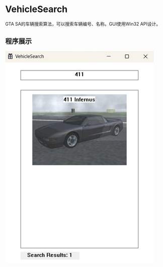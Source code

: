# VehicleSearch
GTA SA的车辆搜索算法，可以搜索车辆编号、名称。GUI使用Win32 API设计。

## 程序展示
![](https://github.com/TorCroft/GTASAVehicleSearch/blob/master/Example/Example.png)
